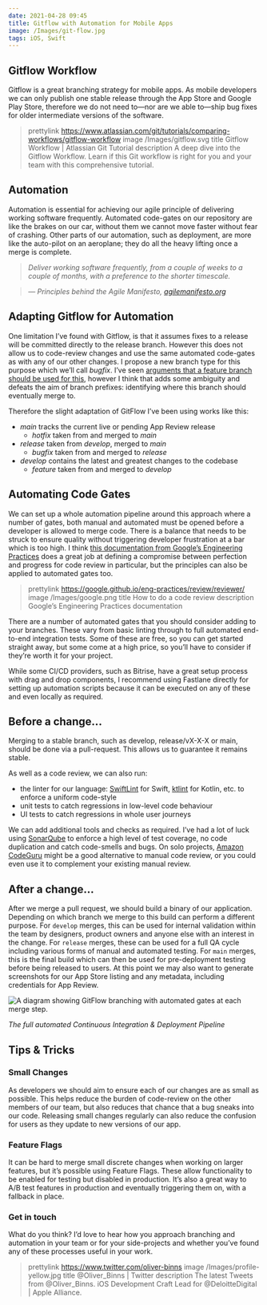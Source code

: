 ```yaml
---
date: 2021-04-28 09:45
title: Gitflow with Automation for Mobile Apps
image: /Images/git-flow.jpg
tags: iOS, Swift
---
```


## Gitflow Workflow

Gitflow is a great branching strategy for mobile apps. As mobile developers we can only publish one stable release through the App Store and Google Play Store, therefore we do not need to—nor are we able to—ship bug fixes for older intermediate versions of the software.

> prettylink https://www.atlassian.com/git/tutorials/comparing-workflows/gitflow-workflow
> image /Images/gitflow.svg
> title Gitflow Workflow | Atlassian Git Tutorial
> description A deep dive into the Gitflow Workflow. Learn if this Git workflow is right for you and your team with this comprehensive tutorial.

## Automation

Automation is essential for achieving our agile principle of delivering working software frequently. Automated code-gates on our repository are like the brakes on our car, without them we cannot move faster without fear of crashing. Other parts of our automation, such as deployment, are more like the auto-pilot on an aeroplane; they do all the heavy lifting once a merge is complete.

> _Deliver working software frequently, from a couple of weeks to a couple of months, with a preference to the shorter timescale._

> _— Principles behind the Agile Manifesto, [agilemanifesto.org](http://agilemanifesto.org/principles.html)_

## Adapting Gitflow for Automation

One limitation I’ve found with Gitflow, is that it assumes fixes to a release will be committed directly to the release branch. However this does not allow us to code-review changes and use the same automated code-gates as with any of our other changes. I propose a new branch type for this purpose which we’ll call _bugfix_. I’ve seen [arguments that a feature branch should be used for this](https://softwareengineering.stackexchange.com/questions/307360/where-do-bugfixes-go-in-the-git-flow-model), however I think that adds some ambiguity and defeats the aim of branch prefixes: identifying where this branch should eventually merge to.

Therefore the slight adaptation of GitFlow I’ve been using works like this:

* _main_ tracks the current live or pending App Review release
    * _hotfix_ taken from and merged to _main_
* _release_ taken from _develop_, merged to _main_
    * _bugfix_ taken from and merged to _release_
* _develop_ contains the latest and greatest changes to the codebase
    * _feature_ taken from and merged to _develop_

## Automating Code Gates

We can set up a whole automation pipeline around this approach where a number of gates, both manual and automated must be opened before a developer is allowed to merge code. There is a balance that needs to be struck to ensure quality without triggering developer frustration at a bar which is too high. I think [this documentation from Google’s Engineering Practices](https://google.github.io/eng-practices/review/reviewer/standard.html) does a great job at defining a compromise between perfection and progress for code review in particular, but the principles can also be applied to automated gates too.

> prettylink https://google.github.io/eng-practices/review/reviewer/
> image /Images/google.png
> title How to do a code review
> description Google’s Engineering Practices documentation

There are a number of automated gates that you should consider adding to your branches. These vary from basic linting through to full automated end-to-end integration tests. Some of these are free, so you can get started straight away, but some come at a high price, so you’ll have to consider if they’re worth it for your project.

While some CI/CD providers, such as Bitrise, have a great setup process with drag and drop components, I recommend using Fastlane directly for setting up automation scripts because it can be executed on any of these and even locally as required.

## Before a change...

Merging to a stable branch, such as develop, release/vX-X-X or main, should be done via a pull-request. This allows us to guarantee it remains stable.

As well as a code review, we can also run:

* the linter for our language: [SwiftLint](https://github.com/realm/SwiftLint) for Swift, [ktlint](https://github.com/pinterest/ktlint) for Kotlin, etc. to enforce a uniform code-style
* unit tests to catch regressions in low-level code behaviour
* UI tests to catch regressions in whole user journeys

We can add additional tools and checks as required. I’ve had a lot of luck using [SonarQube](https://www.sonarqube.org/) to enforce a high level of test coverage, no code duplication and catch code-smells and bugs. On solo projects, [Amazon CodeGuru](https://aws.amazon.com/codeguru/) might be a good alternative to manual code review, or you could even use it to complement your existing manual review.

## After a change...

After we merge a pull request, we should build a binary of our application. Depending on which branch we merge to this build can perform a different purpose. For `develop` merges, this can be used for internal validation within the team by designers, product owners and anyone else with an interest in the change. For `release` merges, these can be used for a full QA cycle including various forms of manual and automated testing. For `main` merges, this is the final build which can then be used for pre-deployment testing before being released to users. At this point we may also want to generate screenshots for our App Store listing and any metadata, including credentials for App Review.

![A diagram showing GitFlow branching with automated gates at each merge step.](../../Images/gitflow-full-automation.png)

_The full automated Continuous Integration & Deployment Pipeline_


## Tips & Tricks

### Small Changes

As developers we should aim to ensure each of our changes are as small as possible. This helps reduce the burden of code-review on the other members of our team, but also reduces that chance that a bug sneaks into our code. Releasing small changes regularly can also reduce the confusion for users as they update to new versions of our app.

### Feature Flags

It can be hard to merge small discrete changes when working on larger features, but it’s possible using Feature Flags. These allow functionality to be enabled for testing but disabled in production. It’s also a great way to A/B test features in production and eventually triggering them on, with a fallback in place.

### Get in touch

What do you think? I’d love to hear how you approach branching and automation in your team or for your side-projects and whether you’ve found any of these processes useful in your work.

> prettylink https://www.twitter.com/oliver-binns
> image /Images/profile-yellow.jpg
> title @Oliver_Binns | Twitter
> description The latest Tweets from @Oliver_Binns. iOS Development Craft Lead for @DeloitteDigital | Apple Alliance.

